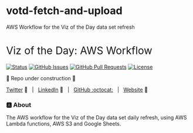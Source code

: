 # votd-fetch-and-upload
AWS Workflow for the Viz of the Day data set refresh


<h1 style="font-weight:normal"> 
  Viz of the Day: AWS Workflow 
</h1>

[![Status](https://img.shields.io/badge/status-active-success.svg)]() [![GitHub Issues](https://img.shields.io/github/issues/wjsutton/votd-fetch-and-upload.svg)](https://github.com/wjsutton/votd-fetch-and-upload/issues) [![GitHub Pull Requests](https://img.shields.io/github/issues-pr/wjsutton/votd-fetch-and-upload.svg)](https://github.com/wjsutton/votd-fetch-and-upload/pulls) [![License](https://img.shields.io/badge/license-MIT-blue.svg)](/LICENSE)

:construction: Repo under construction :construction:

[Twitter][Twitter] :speech_balloon:&nbsp;&nbsp;&nbsp;|&nbsp;&nbsp;&nbsp;[LinkedIn][LinkedIn] :necktie:&nbsp;&nbsp;&nbsp;|&nbsp;&nbsp;&nbsp;[GitHub :octocat:][GitHub]&nbsp;&nbsp;&nbsp;|&nbsp;&nbsp;&nbsp;[Website][Website] :link:

<!--/div-->

<!--
Quick Link 
-->

[Twitter]:https://twitter.com/WJSutton12
[LinkedIn]:https://www.linkedin.com/in/will-sutton-14711627/
[GitHub]:https://github.com/wjsutton
[Website]:https://wjsutton.github.io/

### :a: About
The AWS workflow for the Viz of the Day data set daily refresh, using AWS Lambda functions, AWS S3 and Google Sheets.
